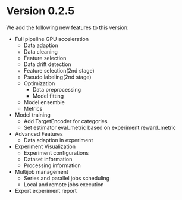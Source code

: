 Version 0.2.5
=====================

We add the following new features to this version:

* Full pipeline GPU acceleration
  * Data adaption
  * Data cleaning
  * Feature selection
  * Data drift detection
  * Feature selection(2nd stage)
  * Pseudo labeling(2nd stage)
  * Optimization
    * Data preprocessing
    * Model fitting  
  * Model ensemble
  * Metrics
* Model training
  * Add TargetEncoder for categories 
  * Set estimator eval_metric based on experiment reward_metric  
* Advanced Features
  * Data adaption in experiment
* Experiment Visualization
  * Experiment configurations
  * Dataset information
  * Processing information
* Multijob management
  * Series and parallel jobs scheduling
  * Local and remote jobs execution
* Export experiment report
